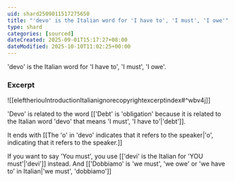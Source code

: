 ```yaml
---
uid: shard2509011517275650
title: "'devo' is the Italian word for 'I have to', 'I must', 'I owe'"
type: shard
categories: [sourced]
dateCreated: 2025-09-01T15:17:27+08:00
dateModified: 2025-10-10T11:02:25+00:00
---
```

'devo' is the Italian word for 'I have to', 'I must', 'I owe'.

### Excerpt
![[eleftheriouIntroductionItalianignorecopyrightexcerptindex#^wbv4j]]

'Devo' is related to the word [['Debt' is 'obligation' because it is related to the Italian word 'devo' that means 'I must', 'I have to'|'debt']].

It ends with [[The 'o' in 'devo' indicates that it refers to the speaker|'o', indicating that it refers to the speaker.]]

If you want to say 'You must', you use [['devi' is the Italian for 'YOU must'|'devi']] instead. And [['Dobbiamo' is 'we must', 'we owe' or 'we have to' in Italian|'we must', 'dobbiamo']]